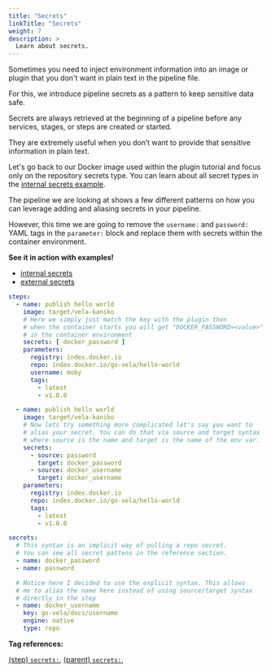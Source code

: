 ```yaml
---
title: "Secrets"
linkTitle: "Secrets"
weight: 7
description: >
  Learn about secrets.
---
```


Sometimes you need to inject environment information into an image or plugin that you don't want in plain text in the pipeline file.

For this, we introduce pipeline secrets as a pattern to keep sensitive data safe.

Secrets are always retrieved at the beginning of a pipeline before any services, stages, or steps are created or started.

They are extremely useful when you don’t want to provide that sensitive information in plain text.

Let's go back to our Docker image used within the plugin tutorial and focus only on the repository secrets type. You can learn about all secret types in the [internal secrets example](/docs/usage/examples/secrets_internal/).

The pipeline we are looking at shows a few different patterns on how you can leverage adding and aliasing secrets in your pipeline.

However, this time we are going to remove the `username:` and `password:` YAML tags in the `parameter:` block and replace them with secrets within the container environment.

**See it in action with examples!**

* [internal secrets](/docs/usage/examples/internal_secrets/)
* [external secrets](/docs/usage/examples/external_secrets/)

<!-- section break -->

```yaml
steps:
  - name: publish hello world
    image: target/vela-kaniko
    # Here we simply just match the key with the plugin then
    # when the container starts you will get "DOCKER_PASSWORD=<value>"
    # in the container environment
    secrets: [ docker_password ]
    parameters:
      registry: index.docker.io
      repo: index.docker.io/go-vela/hello-world
      username: moby
      tags:
        - latest
        - v1.0.0

  - name: publish hello world
    image: target/vela-kaniko
    # Now lets try something more complicated let's say you want to
    # alias your secret. You can do that via source and target syntax
    # where source is the name and target is the name of the env var.
    secrets:
      - source: password
        target: docker_password
      - source: docker_username
        target: docker_username
    parameters:
      registry: index.docker.io
      repo: index.docker.io/go-vela/hello-world
      tags:
        - latest
        - v1.0.0

secrets:
  # This syntax is an implicit way of pulling a repo secret.
  # You can see all secret pattens in the reference section.
  - name: docker_password
  - name: password

  # Notice here I decided to use the explicit syntax. This allows
  # me to alias the name here instead of using source/target syntax
  # directly in the step
  - name: docker_username
    key: go-vela/docs/username
    engine: native
    type: repo
```

<!-- section break -->

**Tag references:**

[(step) `secrets:`](/docs/reference/yaml/steps/#the-secrets-tag), [(parent)  `secrets:`](/docs/reference/yaml/secrets),
